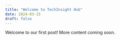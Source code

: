 ```yaml
---
title: "Welcome to TechInsight Hub"
date: 2024-03-15
draft: false
---
```


Welcome to our first post! More content coming soon. 